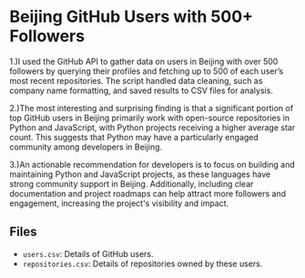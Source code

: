 # Beijing GitHub Users with 500+ Followers
1.)I used the GitHub API to gather data on users in Beijing with over 500 followers by querying their profiles and fetching up to 500 of each user’s most recent repositories. The script handled data cleaning, such as company name formatting, and saved results to CSV files for analysis.

2.)The most interesting and surprising finding is that a significant portion of top GitHub users in Beijing primarily work with open-source repositories in Python and JavaScript, with Python projects receiving a higher average star count. This suggests that Python may have a particularly engaged community among developers in Beijing.

3.)An actionable recommendation for developers is to focus on building and maintaining Python and JavaScript projects, as these languages have strong community support in Beijing. Additionally, including clear documentation and project roadmaps can help attract more followers and engagement, increasing the project's visibility and impact.

## Files
- `users.csv`: Details of GitHub users.
- `repositories.csv`: Details of repositories owned by these users.
